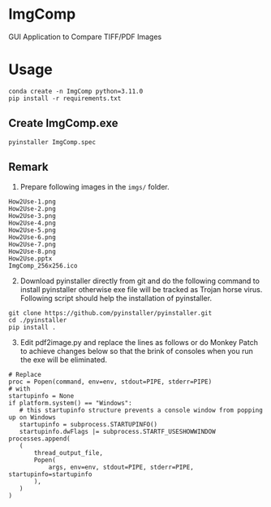 # ImgComp

GUI Application to Compare TIFF/PDF Images

# Usage

```shell
conda create -n ImgComp python=3.11.0
pip install -r requirements.txt
```

## Create ImgComp.exe

```shell
pyinstaller ImgComp.spec
```

## Remark

1. Prepare following images in the ```imgs/``` folder.

```
How2Use-1.png
How2Use-2.png
How2Use-3.png
How2Use-4.png
How2Use-5.png
How2Use-6.png
How2Use-7.png
How2Use-8.png
How2Use.pptx
ImgComp_256x256.ico
```

2. Download pyinstaller directly from git and do the following command to install pyinstaller otherwise exe file will be tracked as Trojan horse virus. Following script should help the installation of pyinstaller.

```shell
git clone https://github.com/pyinstaller/pyinstaller.git
cd ./pyinstaller
pip install .
```

3. Edit pdf2image.py and replace the lines as follows or do Monkey Patch to achieve changes below so that the brink of consoles when you run the exe will be eliminated.

```shell
# Replace
proc = Popen(command, env=env, stdout=PIPE, stderr=PIPE)
# with
startupinfo = None
if platform.system() == "Windows":
   # this startupinfo structure prevents a console window from popping up on Windows
   startupinfo = subprocess.STARTUPINFO()
   startupinfo.dwFlags |= subprocess.STARTF_USESHOWWINDOW
processes.append(
   (
       thread_output_file,
       Popen(
           args, env=env, stdout=PIPE, stderr=PIPE, startupinfo=startupinfo
       ),
   )
)
```

